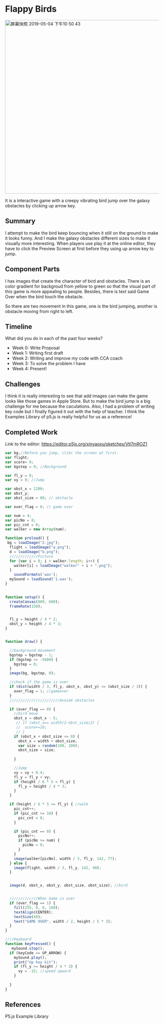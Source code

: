 # Flappy Birds
<img width="567" alt="屏幕快照 2019-05-04 下午10 50 43" src="https://user-images.githubusercontent.com/47285199/57200030-240b8880-6f3b-11e9-98e4-8d818c027d42.png">

It is a interactive game with a creepy vibrating bird jump over the galaxy obstacles by clicking up arrow key.

## Summary

I attempt to make the bird keep bouncing when it still on the ground to make it looks funny. And I make the galaxy obstacles different sizes to make it visually more interesting.
When players use play it at the online editor, they have to click the Preview Screen at first before they using up arrow key to jump.

## Component Parts

I has images that create the character of bird and obstacles. There is an color gradient for backgroud from yellow to green so that the visual part
of this game is more appealing to people. Besides, there is text said Game Over when the bird touch the obstacle.

So there are two movement in this game, one is the bird jumping, another is obstacle moving from right to left.

## Timeline

What did you do in each of the past four weeks?

- Week 0: Write Proposal
- Week 1: Writing first draft
- Week 2: Writing and improve my code with CCA coach
- Week 3: To solve the problem I have
- Week 4: Present!

## Challenges

I think it is really interesting to see that add images can make the game looks like those games in Apple Store. But to make the bird jump is a big
challenge for me because the caculations. Also, I had a problem of writing key code but I finally figured it out with the help of teacher.
I think the Examples Library of p5.js is really helpful for us as a reference!
## Completed Work

Link to the editor:
https://editor.p5js.org/xinyaoxu/sketches/Vtl7mROZ1

```javascript
var bg;//Before you jump, clikc the screen at first.
var flight;
var score= 0;
var bgstep = 0; //Background

var fl_y = 0;
var vy = 0; //Jump

var obst_x = 1200;
var obst_y;
var obst_size = 80; // obstacle

var over_flag = 0; // game over

var num = 4;
var picNo = 0;
var pic_cnt = 0;
var walker = new Array(num);

function preload() {
 bg = loadImage("2.jpg");
  flight = loadImage("a.png");
  d = loadImage("b.png");
  /////////////Picture
  for (var i = 0; i < walker.length; i++) {
    walker[i] = loadImage("walker" + i + ".png");
  }
    soundFormats('wav');
  mySound = loadSound('1.wav');
}
  

function setup() {
  createCanvas(800, 600);
  frameRate(150);


  fl_y = height / 4 * 2;
  obst_y = height / 4 * 3;
}


function draw() {

  //background movement 
  bgstep = bgstep - 1;
  if (bgstep <= -5600) {
    bgstep = 0;
  }
  image(bg, bgstep, 0);

  //check if the game is over
  if (dist(width / 3, fl_y, obst_x, obst_y) <= (obst_size / 3)) {
    over_flag = 1; //gameover
  }
  ///////////////////////Avoide obstacles

  if (over_flag == 0) {
    //bird move
    obst_x = obst_x - 5;
     // if (obst_x== width/2-obst_size/2) {
     //  score+=10;
     // }
    if (obst_x + obst_size <= 0) {
      obst_x = width + obst_size;
      var size = random(100, 200);
      obst_size = size;
    
    }

    //Jump
    vy = vy + 0.4;
    fl_y = fl_y + vy;
    if (height / 6 * 5 < fl_y) {
      fl_y = height / 4 * 3;
    }
  }

  if (height / 6 * 5 <= fl_y) { //walk
    pic_cnt++;
    if (pic_cnt >= 10) {
      pic_cnt = 0;
    }

    if (pic_cnt == 0) {
      picNo++;
      if (picNo >= num) {
        picNo = 0;
      }
    }
    image(walker[picNo], width / 3, fl_y, 142, 77);
  } else {
    image(flight, width / 3, fl_y, 142, 90);
  }


  image(d, obst_x, obst_y, obst_size, obst_size); //bird


  /////////////When Game is over
  if (over_flag == 1) {
    fill(255, 0, 0, 100);
    textAlign(CENTER);
    textSize(48);
    text("GAME OVER", width / 2, height / 5 * 3);
  }
}

////Keyboard 
function keyPressed() {
   mySound.stop();
  if (keyCode == UP_ARROW) {
    mySound.play();
    print("Up key kit");
    if (fl_y >= height / 4 * 3) {
      vy = -15; //speed upward
    }
    
  }
}

```

## References

P5.js Example Library
